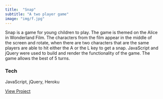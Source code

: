 ```yaml
---
title:  "Snap"
subtitle: "A two player game"
image: "img/f.jpg"
---
```


<!-- ### A two player game -->
Snap is a game for young children to play. The game is themed on the Alice in Wonderland Film. The characters from the film appear in the middle of the screen and rotate, when there are two characters that are the same players are able to hit either the A or the L key to get a snap. JavaScript and jQuery were used to build and render the functionality of the game. The game allows the best of 5 turns.

### Tech 
JavaScript, jQuery, Heroku


<a href="https://powerful-bastion-45112.herokuapp.com/">View Project</a>
<!-- <a href="https://github.com/scribble79/WDI-PROJECT-1"><i class="fa fa-github-square fa-3x"></i></a> -->